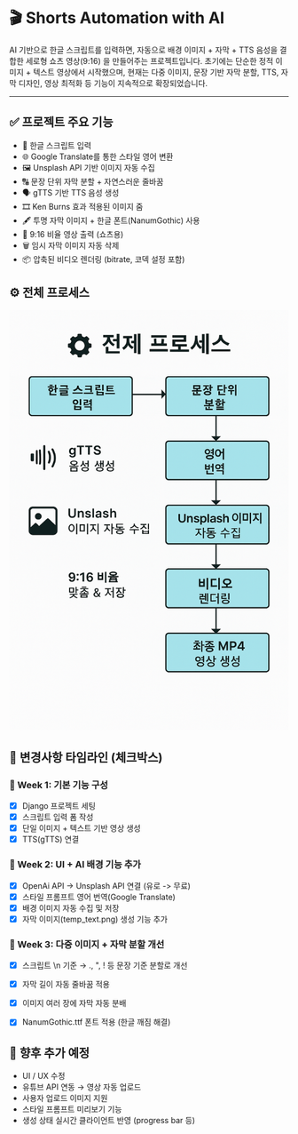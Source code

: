 # 🎬 Shorts Automation with AI

AI 기반으로 한글 스크립트를 입력하면, 자동으로 배경 이미지 + 자막 + TTS 음성을 결합한 세로형 쇼츠 영상(9:16) 을 만들어주는 프로젝트입니다.
초기에는 단순한 정적 이미지 + 텍스트 영상에서 시작했으며, 현재는 다중 이미지, 문장 기반 자막 분할, TTS, 자막 디자인, 영상 최적화 등 기능이 지속적으로 확장되었습니다.

--- 

## ✅ 프로젝트 주요 기능

* 📜 한글 스크립트 입력
* 🌐 Google Translate를 통한 스타일 영어 변환
* 🖼️ Unsplash API 기반 이미지 자동 수집
* 🔠 문장 단위 자막 분할 + 자연스러운 줄바꿈
* 🗣️ gTTS 기반 TTS 음성 생성
* 🎞️ Ken Burns 효과 적용된 이미지 줌
* 🖋️ 투명 자막 이미지 + 한글 폰트(NanumGothic) 사용
* 📱 9:16 비율 영상 출력 (쇼츠용)
* 🗑️ 임시 자막 이미지 자동 삭제
* 📦 압축된 비디오 렌더링 (bitrate, 코덱 설정 포함)

## ⚙️ 전체 프로세스

![alt](/assets/images/process.png)

## 📆 변경사항 타임라인 (체크박스)

### 📅 Week 1: 기본 기능 구성

* [x] Django 프로젝트 세팅
* [x] 스크립트 입력 폼 작성
* [x] 단일 이미지 + 텍스트 기반 영상 생성
* [x] TTS(gTTS) 연결

### 📅 Week 2: UI + AI 배경 기능 추가

* [x] OpenAi API -> Unsplash API 연결 (유로 -> 무료)
* [x] 스타일 프롬프트 영어 번역(Google Translate)
* [x] 배경 이미지 자동 수집 및 저장
* [x] 자막 이미지(temp_text.png) 생성 기능 추가

### 📅 Week 3: 다중 이미지 + 자막 분할 개선

* [x] 스크립트 \n 기준 → ., ", ! 등 문장 기준 분할로 개선
* [x]  자막 길이 자동 줄바꿈 적용
* [x] 이미지 여러 장에 자막 자동 분배
* [x] NanumGothic.ttf 폰트 적용 (한글 깨짐 해결)


## 📝 향후 추가 예정
* UI / UX 수정 
* 유튜브 API 연동 → 영상 자동 업로드
* 사용자 업로드 이미지 지원
* 스타일 프롬프트 미리보기 기능
* 생성 상태 실시간 클라이언트 반영 (progress bar 등)
